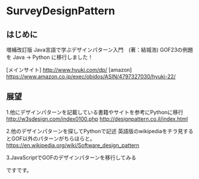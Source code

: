 # SurveyDesignPattern

## はじめに
増補改訂版 Java言語で学ぶデザインパターン入門　(著：結城浩)
GOF23の例題を Java → Python に移行しました！

[メインサイト]
http://www.hyuki.com/dp/
[amazon]
https://www.amazon.co.jp/exec/obidos/ASIN/4797327030/hyuki-22/


## 展望
1.他にデザインパターンを記載している書籍やサイトを参考にPythonに移行
http://w3sdesign.com/index0100.php
http://designpattern.co.il/index.html

2.他のデザインパターンを探してPythonで記述
英語版のwikipediaをチラ見するとGOF以外のパターンがちらほらと。
https://en.wikipedia.org/wiki/Software_design_pattern

3.JavaScriptでGOFのデザインパターンを移行してみる

ですです。
